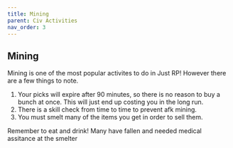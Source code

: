 ```yaml
---
title: Mining
parent: Civ Activities
nav_order: 3
---
```


## Mining

Mining is one of the most popular activites to do in Just RP! However there are a few things to note. 

1. Your picks will expire after 90 minutes, so there is no reason to buy a bunch at once. This will just end up costing you in the long run. 
2. There is a skill check from time to time to prevent afk mining. 
3. You must smelt many of the items you get in order to sell them. 

Remember to eat and drink! Many have fallen and needed medical assitance at the smelter
